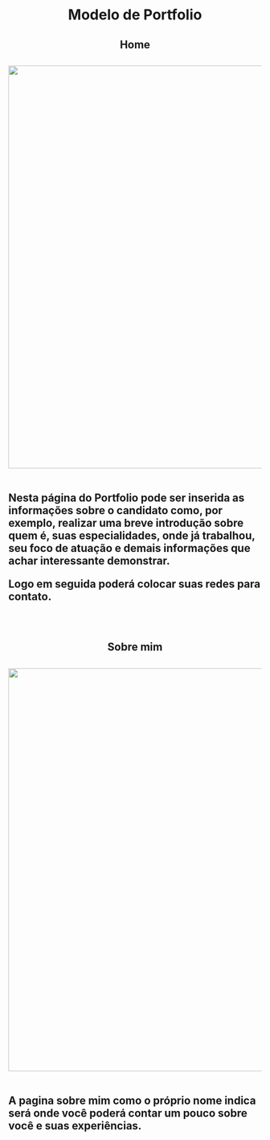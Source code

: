 
<h1 align="center">Modelo de Portfolio</h1>
<h2 align="center">Home<h2>

<div align="center">
<img src="https://user-images.githubusercontent.com/93168763/234106790-7d0cdd31-92c0-447c-afc8-976056e178e5.png" width="800px" />
</div>

<br/>

<p align="justified"> Nesta página do Portfolio pode ser inserida as informações sobre o candidato como, por exemplo, realizar uma breve introdução sobre quem é, suas especialidades,
onde já trabalhou, seu foco de atuação e demais informações que achar interessante demonstrar.</p>

<p align="justified"> Logo em seguida poderá colocar suas redes para contato.</p>

<br/>

<h2 align="center">Sobre mim<h2>
<div align="center">
<img src="https://user-images.githubusercontent.com/93168763/234111617-583d0315-4f22-44da-a7b9-9812d0f55fc3.png" width="800px" />
</div>

<br/>

<p align="justified"> A pagina sobre mim como o próprio nome indica será onde você poderá contar um pouco sobre você e suas experiências.</p>
